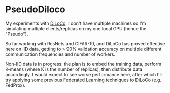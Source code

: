# PseudoDiloco

My experiments with [DiLoCo](https://arxiv.org/pdf/2311.08105). I don't have multiple machines so I'm simulating multiple clients/replicas on my one local GPU (hence the "Pseudo").

So far working with ResNets and CIFAR-10, and DiLoCo has proved effective here on IID data, getting to > 90% validation accuracy on multiple different communication frequencies and number of workers. 

Non-IID data is in progress: the plan is to embed the training data, perform K-means (where K is the number of replicas), then distribute data accordingly. I would expect to see worse performance here,  after which I'll try applying some previous Federated Learning techniques to DiLoCo (e.g. FedProx).
